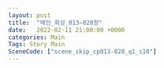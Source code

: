 ```yaml
---
layout: post
title:  "메인_회상_013~028장"
date:   2022-02-11 21:00:00 +0000
categories: Main
Tags: Story Main
SceneCode: ["scene_skip_cp013-028_q1_s10"]
---
```

